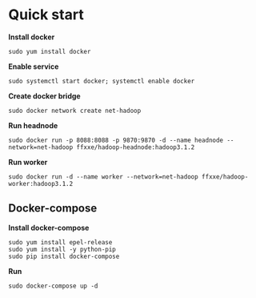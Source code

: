 # Quick start

**Install docker**
```
sudo yum install docker
```

**Enable service**
```
sudo systemctl start docker; systemctl enable docker
```
**Create docker bridge**
```
sudo docker network create net-hadoop
```
**Run headnode**
```
sudo docker run -p 8088:8088 -p 9870:9870 -d --name headnode --network=net-hadoop ffxxe/hadoop-headnode:hadoop3.1.2
```
**Run worker**
```
sudo docker run -d --name worker --network=net-hadoop ffxxe/hadoop-worker:hadoop3.1.2
```
## Docker-compose

**Install docker-compose**
```
sudo yum install epel-release
sudo yum install -y python-pip
sudo pip install docker-compose
```
**Run**
```
sudo docker-compose up -d
```
